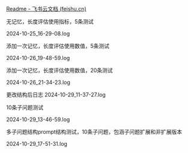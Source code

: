 [‌⁠⁠‬⁠‍‌‬﻿⁠⁠‍‌‍‍﻿‍‍‬⁠‌⁠⁠‍﻿Readme - 飞书云文档 (feishu.cn)](https://ncnqr3n7dhdn.feishu.cn/docx/J6BGdIHLdoRYFPxISq8cbbJknNf)



无记忆，长度评估使用指标，5条测试

2024-10-25_16-29-08.log

添加一次记忆，长度评估使用数值，5条测试

2024-10-26_19-48-59.log

添加一次记忆，长度评估使用数值，20条测试

2024-10-26_21-34-23.log

更改结构后日志
2024-10-29_11-37-27.log

10条子问题测试

2024-10-29_13-46-59.log

多子问题结构prompt结构测试，10条子问题，包涵子问题扩展和非扩展版本

2024-10-29_17-51-31.log
